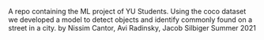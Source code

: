 A repo containing the ML project of YU Students.
Using the coco dataset we developed a model to detect objects and identify commonly found on a street in a city.
by Nissim Cantor, Avi Radinsky, Jacob Silbiger
Summer 2021

